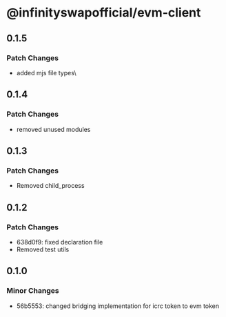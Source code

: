 # @infinityswapofficial/evm-client

## 0.1.5

### Patch Changes

- added mjs file types\

## 0.1.4

### Patch Changes

- removed unused modules

## 0.1.3

### Patch Changes

- Removed child_process

## 0.1.2

### Patch Changes

- 638d0f9: fixed declaration file
- Removed test utils

## 0.1.0

### Minor Changes

- 56b5553: changed bridging implementation for icrc token to evm token
